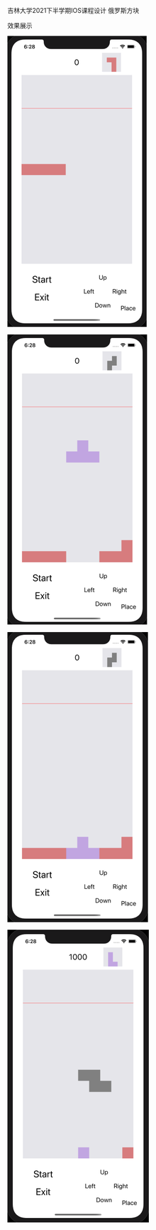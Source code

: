 吉林大学2021下半学期IOS课程设计
俄罗斯方块

效果展示

![image](https://github.com/WEN3141/TetrisWorld/blob/master/image/1.png)

![image](https://github.com/WEN3141/TetrisWorld/blob/master/image/2.png)

![image](https://github.com/WEN3141/TetrisWorld/blob/master/image/3.png)

![image](https://github.com/WEN3141/TetrisWorld/blob/master/image/4.png)
